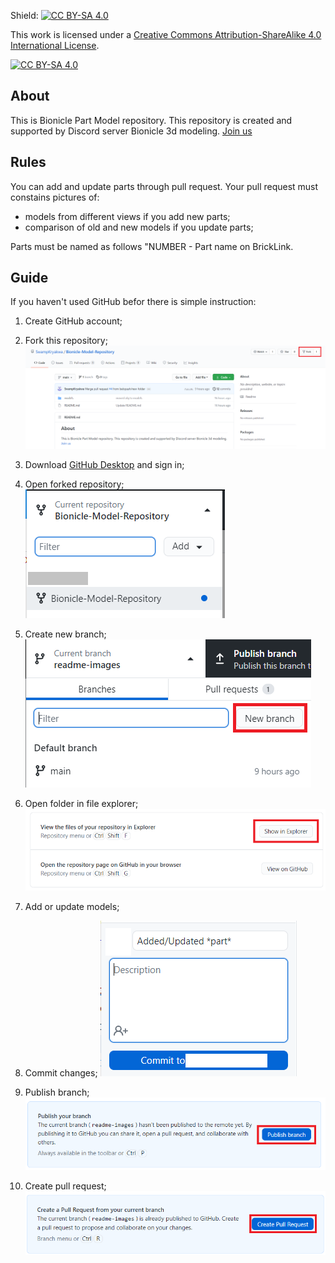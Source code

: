 Shield: [![CC BY-SA 4.0][cc-by-sa-shield]][cc-by-sa]

This work is licensed under a
[Creative Commons Attribution-ShareAlike 4.0 International License][cc-by-sa].

[![CC BY-SA 4.0][cc-by-sa-image]][cc-by-sa]

[cc-by-sa]: http://creativecommons.org/licenses/by-sa/4.0/
[cc-by-sa-image]: https://licensebuttons.net/l/by-sa/4.0/88x31.png
[cc-by-sa-shield]: https://img.shields.io/badge/License-CC%20BY--SA%204.0-lightgrey.svg

## About

This is Bionicle Part Model repository. This repository is created and supported by Discord server Bionicle 3d modeling.
[Join us](https://discord.gg/XS7yjdg "Join us")

## Rules

You can add and update parts through pull request. Your pull request must constains pictures of:
- models from different views if you add new parts;
- comparison of old and new models if you update parts;

Parts must be named as follows "NUMBER - Part name on BrickLink.

## Guide

If you haven't used GitHub befor there is simple instruction:

1. Create GitHub account;

2. Fork this repository;
![](readme/stepFork.png)

3. Download [GitHub Desktop](https://desktop.github.com/ "GitHub Desktop") and sign in;

4. Open forked repository;
![](images/stepOpen.png)

5. Create new branch;
![](images/stepNewBranch.png)

6. Open folder in file explorer;
![](images/stepShowInExplorer.png)

7. Add or update models;

8. Commit changes;
![](images/stepCommit.png)

9. Publish branch;
![](images/stepPublish.png)

10. Create pull request;
![](images/stepCreatePull.png)

